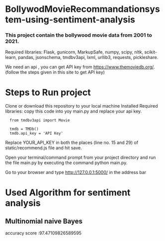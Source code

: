 # BollywodMovieRecommandationsystem-using-sentiment-analysis
### This project contain the bollywood movie data from 2001 to 2021.
Required libraries:
      Flask,
      gunicorn,
      MarkupSafe,
      numpy,
      scipy,
      nltk,
      scikit-learn,
      pandas,
      jsonschema,
      tmdbv3api,
      lxml,
      urllib3,
      requests,
      pickleshare.
 
We need an api , you can get API key from https://www.themoviedb.org/. (follow the steps given in this site to get API key)
# Steps to Run project

Clone or download this repository to your local machine
Installed Required libraries: 
copy this code into yoy main.py and replace your api key.

      from tmdbv3api import Movie

      tmdb = TMDb()
      tmdb.api_key = 'API Key'
      

Replace YOUR_API_KEY in both the places (line no. 15 and 29) of static/recommend.js file and hit save.

Open your terminal/command prompt from your project directory and run the file main.py by executing the command python main.py.

Go to your browser and type http://127.0.0.1:5000/ in the address bar


# Used Algorithm for sentiment analysis
## Multinomial naive Bayes ##
accuracy score :97.47109826589595

